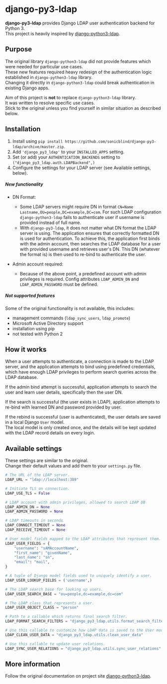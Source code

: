 django-py3-ldap
===============

**django-py3-ldap** provides Django LDAP user authentication backend for Python 3.  
This project is heavily inspired by [django-python3-ldap](https://github.com/etianen/django-python3-ldap).

Purpose
-------

The original library `django-python3-ldap` did not provide
features which were needed for particular use cases.  
These new features required heavy redesign of the authentication logic
established in `django-python3-ldap` library.  
Changing it directly in `django-python3-ldap` could break authentication in existing Django apps.

Aim of this project is **not** to replace `django-python3-ldap` library.  
It was written to resolve specific use cases.  
Stick to the original unless you find yourself in similar situation as described below. 


Installation
------------
1. Install using `pip install https://github.com/sonicblind/django-py3-ldap/archive/master.zip`.
2. Add ``'django_py3_ldap'`` to your `INSTALLED_APPS` setting.
3. Set (or add) your `AUTHENTICATION_BACKENDS` setting to ``("django_py3_ldap.auth.LDAPBackend",)``
4. Configure the settings for your LDAP server (see Available settings, below).


##### New functionality

- DN Format:  
  - Some LDAP servers might require DN in format `CN=Name Lastname,OU=people,DC=example,DC=com`.
For such LDAP configuration `django-python3-ldap` fails to authenticate user if 
username is provided instead of full name.
  - With `django-py3-ldap`, it does not matter what DN format the LDAP server is using. 
The application ensures that correctly formatted DN is used for authentication. To achieve this, 
the application first binds with the admin account, then searches the LDAP database
for a user with provided username and retrieves user's DN. This DN (whatever the format is)
is then used to re-bind to authenticate the user.  


- Admin account required:
  - Because of the above point, a predefined account with admin privileges is required.
Config attributes `LDAP_ADMIN_DN` and `LDAP_ADMIN_PASSWORD` must be defined.  
  


##### Not supported features
Some of the original functionality is not available, this includes:
- management commands (``ldap_sync_users``, ``ldap_promote``)
- Microsoft Active Directory support
- installation using pip
- not tested with Python 2


How it works
------------

When a user attempts to authenticate, a connection is made to the LDAP
server, and the application attempts to bind using predefined credentials,
which have enough LDAP privileges to perform search queries across the LDAP database.

If the admin bind attempt is successful, application attempts to search the user
and learn user details, specifically then the user DN.

If the search is successful (the user exists in LDAP), application attempts
to re-bind with learned DN and password provided by user.

If the rebind is successful (user is authenticated), the user details are saved
in a local Django ``User`` model.  
The local model is only created once,
and the details will be kept updated with the LDAP record details on every login.


Available settings
------------------
These settings are similar to the original.  
Change their default values and add them to your `settings.py` file.

```python
# The URL of the LDAP server.
LDAP_URL = "ldap://localhost:389"

# Initiate TLS on connection.
LDAP_USE_TLS = False

# LDAP account with admin privileges, allowed to search LDAP DB
LDAP_ADMIN_DN = None
LDAP_ADMIN_PASSWORD = None

# LDAP timeouts in seconds
LDAP_CONNECT_TIMEOUT = None
LDAP_RECEIVE_TIMEOUT = None

# User model fields mapped to the LDAP attributes that represent them.
LDAP_USER_FIELDS = {
    "username": "sAMAccountName",
    "first_name": "givenName",
    "last_name": "sn",
    "email": "mail",
}

# A tuple of Django model fields used to uniquely identify a user.
LDAP_USER_LOOKUP_FIELDS = ('username',)

# The LDAP search base for looking up users.
LDAP_USER_SEARCH_BASE = "ou=people,dc=example,dc=com"

# The LDAP class that represents a user.
LDAP_USER_OBJECT_CLASS = "person"

# Path to a callable which returns final search filter.
LDAP_FORMAT_SEARCH_FILTERS = "django_py3_ldap.utils.format_search_filters"

# Use this callable to customize how LDAP data is saved to the User model.
LDAP_CLEAN_USER_DATA = "django_py3_ldap.utils.clean_user_data"

# Use this callable to update user relations.
LDAP_SYNC_USER_RELATIONS = "django_py3_ldap.utils.sync_user_relations"
```


More information
----------------

Follow the original documentation on project site [django-python3-ldap](http://github.com/etianen/django-python3-ldap).
